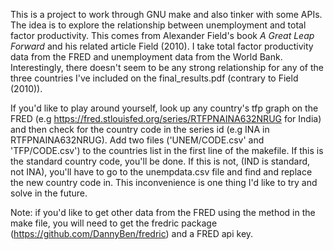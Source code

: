 This is a project to work through GNU make and also tinker with some APIs.
The idea is to explore the relationship between unemployment and total factor productivity.
This comes from Alexander Field's book *A Great Leap Forward* and his related article Field (2010).
I take total factor productivity data from the FRED and unemployment data from the World Bank.
Interestingly, there doesn't seem to be any strong relationship for any of the three countries I've included on the final_results.pdf (contrary to Field (2010)).

If you'd like to play around yourself, look up any country's tfp graph on the FRED (e.g https://fred.stlouisfed.org/series/RTFPNAINA632NRUG for India)
and then check for the country code in the series id (e.g INA in RTFPNAINA632NRUG). Add two files ('UNEM/CODE.csv' and 'TFP/CODE.csv') to the countries list in the first line of
the makefile. If this is the standard country code, you'll be done. If this is not, (IND is standard, not INA), you'll have to go to the unempdata.csv file and find and replace the new country
code in. This inconvenience is one thing I'd like to try and solve in the future.

Note: if you'd like to get other data from the FRED using the method in the make file, you will need to get the fredric package (https://github.com/DannyBen/fredric)
and a FRED api key.

